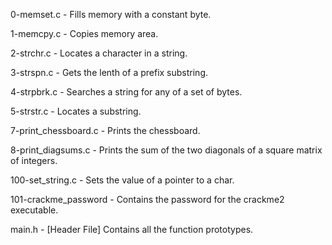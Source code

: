 0-memset.c - Fills memory with a constant byte.

1-memcpy.c - Copies memory area. 

2-strchr.c - Locates a character in a string.

3-strspn.c - Gets the lenth of a prefix substring.

4-strpbrk.c - Searches a string for any of a set of bytes.

5-strstr.c - Locates a substring.

7-print_chessboard.c - Prints the chessboard.

8-print_diagsums.c - Prints the sum of the two diagonals of a square matrix of integers.

100-set_string.c - Sets the value of a pointer to a char.

101-crackme_password - Contains the password for the crackme2 executable.

main.h - [Header File] Contains all the function prototypes.
